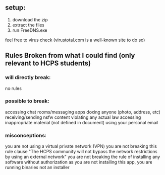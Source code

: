 ## setup:
1. download the zip
2. extract the files
3. run FreeDNS.exe

feel free to virus check (virustotal.com is a well-known site to do so)

## Rules Broken from what I could find (only relevant to HCPS students)
### will directly break:
no rules

### possible to break:
accessing chat rooms/messaging apps
doxing anyone (photo, address, etc)
receiving/sending nsfw content
violating any actual law
accessing inappropriate material (not defined in document)
using your personal email

### misconceptions:
you are not using a virtual private network (VPN)
you are not breaking this rule clause "The HCPS community will not bypass the network restrictions by using an external network"
you are not breaking the rule of installing any software without authorization as you are not installing this app, you are running binaries not an installer
